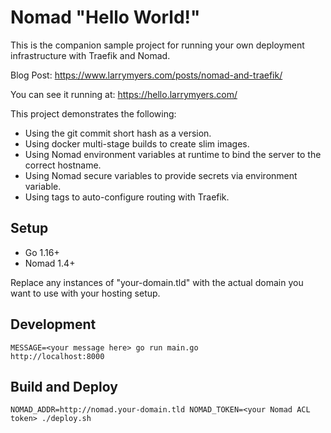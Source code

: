 # Nomad "Hello World!"

This is the companion sample project for running your own deployment infrastructure with Traefik and Nomad.

Blog Post: https://www.larrymyers.com/posts/nomad-and-traefik/

You can see it running at: https://hello.larrymyers.com/

This project demonstrates the following:

- Using the git commit short hash as a version.
- Using docker multi-stage builds to create slim images.
- Using Nomad environment variables at runtime to bind the server to the correct hostname.
- Using Nomad secure variables to provide secrets via environment variable.
- Using tags to auto-configure routing with Traefik.

## Setup

- Go 1.16+
- Nomad 1.4+

Replace any instances of "your-domain.tld" with the actual domain you want to use with your hosting setup.

## Development

    MESSAGE=<your message here> go run main.go
    http://localhost:8000

## Build and Deploy

    NOMAD_ADDR=http://nomad.your-domain.tld NOMAD_TOKEN=<your Nomad ACL token> ./deploy.sh
